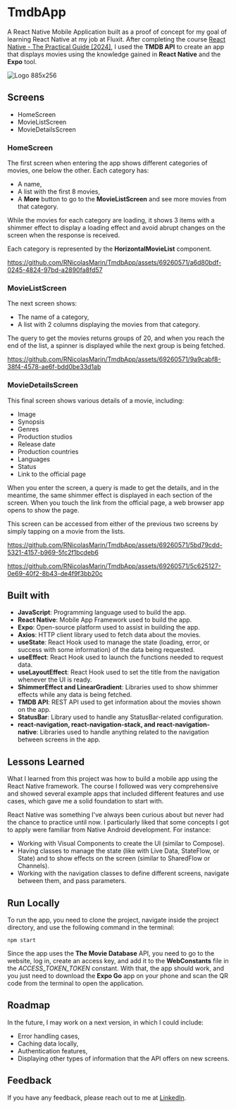 # TmdbApp

A React Native Mobile Application built as a proof of concept for my goal of learning React Native at my job at Fluxit. After completing the course [React Native - The Practical Guide [2024]](https://www.udemy.com/course/react-native-the-practical-guide/?couponCode=D_0424), I used the **TMDB API** to create an app that displays movies using the knowledge gained in **React Native** and the **Expo** tool.

![Logo 885x256](https://github.com/RNicolasMarin/TmdbApp/assets/69260571/6ea6cf3a-0af9-4869-9679-f31a42d3270b)

## Screens

- HomeScreen
- MovieListScreen
- MovieDetailsScreen

### HomeScreen

The first screen when entering the app shows different categories of movies, one below the other. Each category has:
- A name,
- A list with the first 8 movies,
- A **More** button to go to the **MovieListScreen** and see more movies from that category.

While the movies for each category are loading, it shows 3 items with a shimmer effect to display a loading effect and avoid abrupt changes on the screen when the response is received.

Each category is represented by the **HorizontalMovieList** component.

https://github.com/RNicolasMarin/TmdbApp/assets/69260571/a6d80bdf-0245-4824-97bd-a2890fa8fd57

### MovieListScreen

The next screen shows:
- The name of a category,
- A list with 2 columns displaying the movies from that category.

The query to get the movies returns groups of 20, and when you reach the end of the list, a spinner is displayed while the next group is being fetched.

https://github.com/RNicolasMarin/TmdbApp/assets/69260571/9a9cabf8-38f4-4578-ae6f-bdd0be33d1ab

### MovieDetailsScreen

This final screen shows various details of a movie, including:
- Image
- Synopsis
- Genres
- Production studios
- Release date
- Production countries
- Languages
- Status
- Link to the official page

When you enter the screen, a query is made to get the details, and in the meantime, the same shimmer effect is displayed in each section of the screen. 
When you touch the link from the official page, a web browser app opens to show the page. 

This screen can be accessed from either of the previous two screens by simply tapping on a movie from the lists.

https://github.com/RNicolasMarin/TmdbApp/assets/69260571/5bd79cdd-5321-4157-b969-5fc2f1bcdeb6

https://github.com/RNicolasMarin/TmdbApp/assets/69260571/5c625127-0e69-40f2-8b43-de4f9f3bb20c


## Built with

* **JavaScript**: Programming language used to build the app.
* **React Native**: Mobile App Framework used to build the app.
* **Expo**: Open-source platform used to assist in building the app.
* **Axios**: HTTP client library used to fetch data about the movies.
* **useState**: React Hook used to manage the state (loading, error, or success with some information) of the data being requested.
* **useEffect**: React Hook used to launch the functions needed to request data.
* **useLayoutEffect**: React Hook used to set the title from the navigation whenever the UI is ready.
* **ShimmerEffect and LinearGradient**: Libraries used to show shimmer effects while any data is being fetched.
* **TMDB API**: REST API used to get information about the movies shown on the app.
* **StatusBar**: Library used to handle any StatusBar-related configuration.
* **react-navigation, react-navigation-stack, and react-navigation-native**: Libraries used to handle anything related to the navigation between screens in the app.


## Lessons Learned

What I learned from this project was how to build a mobile app using the React Native framework. The course I followed was very comprehensive and showed several example apps that included different features and use cases, which gave me a solid foundation to start with.

React Native was something I've always been curious about but never had the chance to practice until now. I particularly liked that some concepts I got to apply were familiar from Native Android development. For instance:
- Working with Visual Components to create the UI (similar to Compose).
- Having classes to manage the state (like with Live Data, StateFlow, or State) and to show effects on the screen (similar to SharedFlow or Channels).
- Working with the navigation classes to define different screens, navigate between them, and pass parameters.


## Run Locally

To run the app, you need to clone the project, navigate inside the project directory, and use the following command in the terminal:

```
npm start
```

Since the app uses the **The Movie Database** API, you need to go to the website, log in, create an access key, and add it to the **WebConstants** file in the *ACCESS_TOKEN_TOKEN* constant. With that, the app should work, and you just need to download the **Expo Go** app on your phone and scan the QR code from the terminal to open the application.


## Roadmap

In the future, I may work on a next version, in which I could include:
- Error handling cases,
- Caching data locally,
- Authentication features,
- Displaying other types of information that the API offers on new screens.


## Feedback

If you have any feedback, please reach out to me at [LinkedIn](https://www.linkedin.com/in/rnicolasmarin/).
